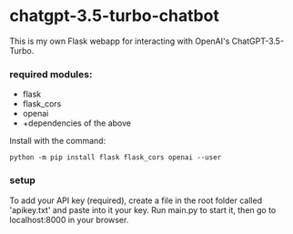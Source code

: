 # chatgpt-3.5-turbo-chatbot
This is my own Flask webapp for interacting with OpenAI's ChatGPT-3.5-Turbo.

### required modules:
- flask
- flask_cors
- openai
- +dependencies of the above

Install with the command:
```
python -m pip install flask flask_cors openai --user
```

### setup
To add your API key (required), create a file in the root folder called 'apikey.txt' and paste into it your key.
Run main.py to start it, then go to localhost:8000 in your browser.
